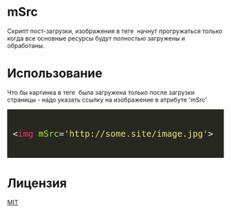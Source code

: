 # mSrc
Скрипт пост-загрузки, изображения в теге <img> начнут прогружаться только когда все основные ресурсы будут полностью загружены и обработаны.

# Использование
Что бы картинка в теге <img> была загружена только после загрузки страницы - надо указать ссылку на изображение в атрибуте 'mSrc'

<img src="/docs/example1.png" width="632px">


# Лицензия
<a href="/LICENSE.md">MIT</a>
